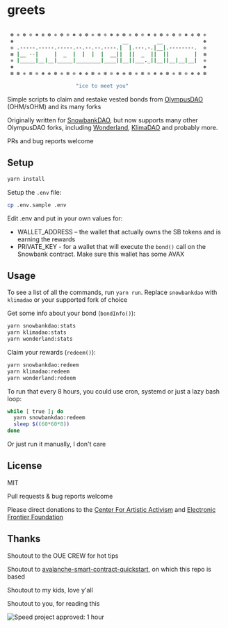 # greets
```sh

 ❆ ❈ ❇ ❊ ❅ ❉ ❆ ❈ ❇ ❊ ❅ ❉ ❆ ❈ ❇ ❊ ❅ ❉ ❆ ❈ ❇ ❊ ❅ ❉ ❆ ❈ ❇ ❊ ❅ ❉ ❆ ❈
 ❅                                   __         __             ❅
 ❊ .-----.-----.-----.--.--.--.----.|  |.---.-.|__|.--------.  ❊
 ❇ |__ --|     |  _  |  |  |  |  __||  ||  _  ||  ||        |  ❇
 ❈ |_____|__|__|_____|________|____||__||___._||__||__|__|__|  ❈
 ❅                                                             ❅
 ❆ ❆ ❈ ❇ ❊ ❅ ❉ ❆ ❈ ❇ ❊ ❅ ❉ ❆ ❈ ❇ ❊ ❅ ❉ ❆ ❈ ❇ ❊ ❅ ❉ ❆ ❈ ❇ ❊ ❅ ❉ ❆

                      "ice to meet you"
```

Simple scripts to claim and restake vested bonds from [OlympusDAO](https://www.olympusdao.finance) (OHM/sOHM) and its many forks

Originally written for [SnowbankDAO](https://dapp.snowbank.finance/#/mints), but now supports many other OlympusDAO forks, including [Wonderland](https://www.wonderland.money), [KlimaDAO](https://www.klimadao.finance) and probably more.

PRs and bug reports welcome

## Setup

```sh
yarn install
```

Setup the `.env` file:

```sh
cp .env.sample .env
```

Edit .env and put in your own values for:

- WALLET_ADDRESS – the wallet that actually owns the SB tokens and is earning the rewards
- PRIVATE_KEY - for a wallet that will execute the `bond()` call on the Snowbank contract. Make sure this wallet has some AVAX


## Usage

To see a list of all the commands, run `yarn run`. Replace `snowbankdao` with `klimadao` or your supported fork of choice

Get some info about your bond (`bondInfo()`):

```sh
yarn snowbankdao:stats
yarn klimadao:stats
yarn wonderland:stats
```

Claim your rewards (`redeem()`):

```sh
yarn snowbankdao:redeem
yarn klimadao:redeem
yarn wonderland:redeem
```

To run that every 8 hours, you could use cron, systemd or just a lazy bash loop:

```sh
while [ true ]; do
  yarn snowbankdao:redeem
  sleep $((60*60*8))
done
```

Or just run it manually, I don't care

## License

MIT

Pull requests & bug reports welcome

Please direct donations to the [Center For Artistic Activism](https://c4aa.org/) and [Electronic Frontier Foundation](https://www.eff.org/)


## Thanks

Shoutout to the OUE CREW for hot tips

Shoutout to [avalanche-smart-contract-quickstart](https://github.com/ava-labs/avalanche-smart-contract-quickstart), on which this repo is based

Shoutout to my kids, love y'all

Shoutout to you, for reading this

![Speed project approved: 1 hour](http://www.fffff.at/widgets/speed-project/images/time_60.png)

